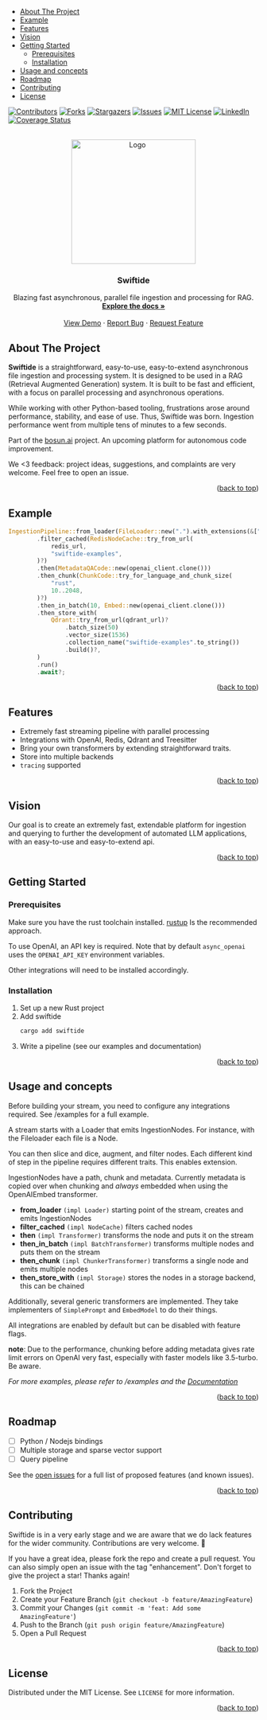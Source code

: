 <!--toc:start-->

- [About The Project](#about-the-project)
- [Example](#example)
- [Features](#features)
- [Vision](#vision)
- [Getting Started](#getting-started)
  - [Prerequisites](#prerequisites)
  - [Installation](#installation)
- [Usage and concepts](#usage-and-concepts)
- [Roadmap](#roadmap)
- [Contributing](#contributing)
- [License](#license)
<!--toc:end-->

<!-- Improved compatibility of back to top link: See: https://github.com/othneildrew/Best-README-Template/pull/73 -->

<a name="readme-top"></a>

<!-- PROJECT SHIELDS -->
<!--
*** I'm using markdown "reference style" links for readability.
*** Reference links are enclosed in brackets [ ] instead of parentheses ( ).
*** See the bottom of this document for the declaration of the reference variables
*** for contributors-url, forks-url, etc. This is an optional, concise syntax you may use.
*** https://www.markdownguide.org/basic-syntax/#reference-style-links
-->

[![Contributors][contributors-shield]][contributors-url]
[![Forks][forks-shield]][forks-url]
[![Stargazers][stars-shield]][stars-url]
[![Issues][issues-shield]][issues-url]
[![MIT License][license-shield]][license-url]
[![LinkedIn][linkedin-shield]][linkedin-url]
[![Coverage Status](https://coveralls.io/repos/github/bosun-ai/swiftide/badge.svg)](https://coveralls.io/github/bosun-ai/swiftide)

<!-- PROJECT LOGO -->
<br />
<div align="center">
  <a href="https://github.com/bosun-ai/swiftide">
    <img src="https://github.com/bosun-ai/swiftide/blob/master/images/logo.png" alt="Logo" width="250" height="250">
  </a>

<h3 align="center">Swiftide</h3>

  <p align="center">
    Blazing fast asynchronous, parallel file ingestion and processing for RAG.
    <br />
    <a href="https://docs.rs/swiftide/latest/swiftide/"><strong>Explore the docs »</strong></a>
    <br />
    <br />
    <a href="https://github.com/bosun-ai/swiftide">View Demo</a>
    ·
    <a href="https://github.com/bosun-ai/swiftide/issues/new?labels=bug&template=bug_report.md">Report Bug</a>
    ·
    <a href="https://github.com/bosun-ai/swiftide/issues/new?labels=enhancement&template=feature_request.md">Request Feature</a>
  </p>
</div>

<!-- ABOUT THE PROJECT -->

## About The Project

<!-- [![Product Name Screen Shot][product-screenshot]](https://example.com) -->

**Swiftide** is a straightforward, easy-to-use, easy-to-extend asynchronous file ingestion and processing system. It is designed to be used in a RAG (Retrieval Augmented Generation) system. It is built to be fast and efficient, with a focus on parallel processing and asynchronous operations.

While working with other Python-based tooling, frustrations arose around performance, stability, and ease of use. Thus, Swiftide was born. Ingestion performance went from multiple tens of minutes to a few seconds.

Part of the [bosun.ai](https://bosun.ai) project. An upcoming platform for autonomous code improvement.

We <3 feedback: project ideas, suggestions, and complaints are very welcome. Feel free to open an issue.

<p align="right">(<a href="#readme-top">back to top</a>)</p>

## Example

```rust
IngestionPipeline::from_loader(FileLoader::new(".").with_extensions(&["rs"]))
        .filter_cached(RedisNodeCache::try_from_url(
            redis_url,
            "swiftide-examples",
        )?)
        .then(MetadataQACode::new(openai_client.clone()))
        .then_chunk(ChunkCode::try_for_language_and_chunk_size(
            "rust",
            10..2048,
        )?)
        .then_in_batch(10, Embed::new(openai_client.clone()))
        .then_store_with(
            Qdrant::try_from_url(qdrant_url)?
                .batch_size(50)
                .vector_size(1536)
                .collection_name("swiftide-examples".to_string())
                .build()?,
        )
        .run()
        .await?;
```

<p align="right">(<a href="#readme-top">back to top</a>)</p>

## Features

- Extremely fast streaming pipeline with parallel processing
- Integrations with OpenAI, Redis, Qdrant and Treesitter
- Bring your own transformers by extending straightforward traits.
- Store into multiple backends
- `tracing` supported

<p align="right">(<a href="#readme-top">back to top</a>)</p>

## Vision

Our goal is to create an extremely fast, extendable platform for ingestion and querying to further the development of automated LLM applications, with an easy-to-use and easy-to-extend api.

<p align="right">(<a href="#readme-top">back to top</a>)</p>

<!-- GETTING STARTED -->

## Getting Started

### Prerequisites

Make sure you have the rust toolchain installed. [rustup](https://rustup.rs) Is the recommended approach.

To use OpenAI, an API key is required. Note that by default `async_openai` uses the `OPENAI_API_KEY` environment variables.

Other integrations will need to be installed accordingly.

### Installation

1. Set up a new Rust project
2. Add swiftide
   ```sh
   cargo add swiftide
   ```
3. Write a pipeline (see our examples and documentation)

<p align="right">(<a href="#readme-top">back to top</a>)</p>

<!-- USAGE EXAMPLES -->

## Usage and concepts

Before building your stream, you need to configure any integrations required. See /examples for a full example.

A stream starts with a Loader that emits IngestionNodes. For instance, with the Fileloader each file is a Node.

You can then slice and dice, augment, and filter nodes. Each different kind of step in the pipeline requires different traits. This enables extension.

IngestionNodes have a path, chunk and metadata. Currently metadata is copied over when chunking and _always_ embedded when using the OpenAIEmbed transformer.

- **from_loader** `(impl Loader)` starting point of the stream, creates and emits IngestionNodes
- **filter_cached** `(impl NodeCache)` filters cached nodes
- **then** `(impl Transformer)` transforms the node and puts it on the stream
- **then_in_batch** `(impl BatchTransformer)` transforms multiple nodes and puts them on the stream
- **then_chunk** `(impl ChunkerTransformer)` transforms a single node and emits multiple nodes
- **then_store_with** `(impl Storage)` stores the nodes in a storage backend, this can be chained

Additionally, several generic transformers are implemented. They take implementers of `SimplePrompt` and `EmbedModel` to do their things.

All integrations are enabled by default but can be disabled with feature flags.

**note**: Due to the performance, chunking before adding metadata gives rate limit errors on OpenAI very fast, especially with faster models like 3.5-turbo. Be aware.

_For more examples, please refer to /examples and the [Documentation](https://docs.rs/swiftide/latest/swiftide/)_

<p align="right">(<a href="#readme-top">back to top</a>)</p>

<!-- ROADMAP -->

## Roadmap

- [ ] Python / Nodejs bindings
- [ ] Multiple storage and sparse vector support
- [ ] Query pipeline

See the [open issues](https://github.com/bosun-ai/swiftide/issues) for a full list of proposed features (and known issues).

<p align="right">(<a href="#readme-top">back to top</a>)</p>

<!-- CONTRIBUTING -->

## Contributing

Swiftide is in a very early stage and we are aware that we do lack features for the wider community. Contributions are very welcome. :tada:

If you have a great idea, please fork the repo and create a pull request. You can also simply open an issue with the tag "enhancement".
Don't forget to give the project a star! Thanks again!

1. Fork the Project
2. Create your Feature Branch (`git checkout -b feature/AmazingFeature`)
3. Commit your Changes (`git commit -m 'feat: Add some AmazingFeature'`)
4. Push to the Branch (`git push origin feature/AmazingFeature`)
5. Open a Pull Request

<p align="right">(<a href="#readme-top">back to top</a>)</p>

<!-- LICENSE -->

## License

Distributed under the MIT License. See `LICENSE` for more information.

<p align="right">(<a href="#readme-top">back to top</a>)</p>

<!-- MARKDOWN LINKS & IMAGES -->
<!-- https://www.markdownguide.org/basic-syntax/#reference-style-links -->

[contributors-shield]: https://img.shields.io/github/contributors/bosun-ai/swiftide.svg?style=for-the-badge
[contributors-url]: https://github.com/bosun-ai/swiftide/graphs/contributors
[forks-shield]: https://img.shields.io/github/forks/bosun-ai/swiftide.svg?style=for-the-badge
[forks-url]: https://github.com/bosun-ai/swiftide/network/members
[stars-shield]: https://img.shields.io/github/stars/bosun-ai/swiftide.svg?style=for-the-badge
[stars-url]: https://github.com/bosun-ai/swiftide/stargazers
[issues-shield]: https://img.shields.io/github/issues/bosun-ai/swiftide.svg?style=for-the-badge
[issues-url]: https://github.com/bosun-ai/swiftide/issues
[license-shield]: https://img.shields.io/github/license/bosun-ai/swiftide.svg?style=for-the-badge
[license-url]: https://github.com/bosun-ai/swiftide/blob/master/LICENSE.txt
[linkedin-shield]: https://img.shields.io/badge/-LinkedIn-black.svg?style=for-the-badge&logo=linkedin&colorB=555
[linkedin-url]: https://www.linkedin.com/company/bosun-ai
[product-screenshot]: images/screenshot.png
